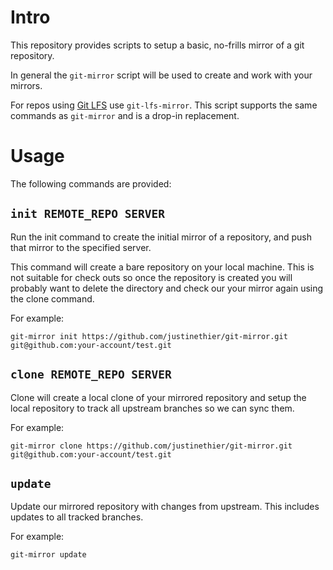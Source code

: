 # Intro

This repository provides scripts to setup a basic, no-frills mirror of a git repository.

In general the `git-mirror` script will be used to create and work with your mirrors.

For repos using [Git LFS](https://git-lfs.github.com/) use `git-lfs-mirror`. This script supports the same commands as `git-mirror` and is a drop-in replacement. 

# Usage

The following commands are provided:

## `init REMOTE_REPO SERVER`

Run the init command to create the initial mirror of a repository, and push that mirror to the specified server.

This command will create a bare repository on your local machine. This is not suitable for check outs so once the repository is created you will probably want to delete the directory and check our your mirror again using the clone command.

For example:

    git-mirror init https://github.com/justinethier/git-mirror.git git@github.com:your-account/test.git

## `clone REMOTE_REPO SERVER`
   
Clone will create a local clone of your mirrored repository and setup the local repository to track all upstream branches so we can sync them.

For example:

    git-mirror clone https://github.com/justinethier/git-mirror.git git@github.com:your-account/test.git

## `update`

Update our mirrored repository with changes from upstream. This includes updates to all tracked branches.

For example:

    git-mirror update

